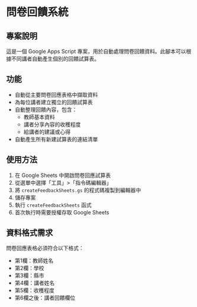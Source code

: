 # 問卷回饋系統

## 專案說明
這是一個 Google Apps Script 專案，用於自動處理問卷回饋資料。此腳本可以根據不同講者自動產生個別的回饋試算表。

## 功能
- 自動從主要問卷回應表格中擷取資料
- 為每位講者建立獨立的回饋試算表
- 自動整理回饋內容，包含：
  - 教師基本資料
  - 講者分享內容的收穫程度
  - 給講者的建議或心得
- 自動產生所有新建試算表的連結清單

## 使用方法
1. 在 Google Sheets 中開啟問卷回應試算表
2. 從選單中選擇「工具」>「指令碼編輯器」
3. 將 `createFeedbackSheets.gs` 的程式碼複製到編輯器中
4. 儲存專案
5. 執行 `createFeedbackSheets` 函式
6. 首次執行時需要授權存取 Google Sheets

## 資料格式需求
問卷回應表格必須符合以下格式：
- 第1欄：教師姓名
- 第2欄：學校
- 第3欄：縣市
- 第4欄：講者姓名
- 第5欄：收穫程度
- 第6欄之後：講者回饋欄位

